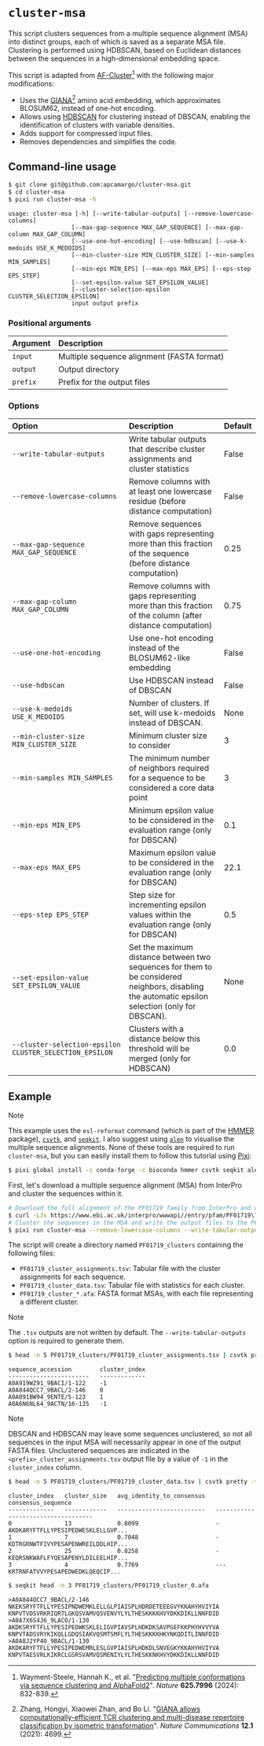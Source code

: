 # `cluster-msa`

This script clusters sequences from a multiple sequence alignment (MSA) into distinct groups, each of which is saved as a separate MSA file. Clustering is performed using HDBSCAN, based on Euclidean distances between the sequences in a high-dimensional embedding space.

This script is adapted from [AF-Cluster](https://github.com/HWaymentSteele/AF_Cluster)[^1] with the following major modifications:
- Uses the [GIANA](https://github.com/s175573/GIANA/blob/master/example_of_CDR3_encoding.ipynb)[^2] amino acid embedding, which approximates BLOSUM62, instead of one-hot encoding.
- Allows using [HDBSCAN](https://hdbscan.readthedocs.io/en/latest/how_hdbscan_works.html) for clustering instead of DBSCAN, enabling the identification of clusters with variable densities.
- Adds support for compressed input files.
- Removes dependencies and simplifies the code.

## Command-line usage

```sh
$ git clone git@github.com:apcamargo/cluster-msa.git
$ cd cluster-msa
$ pixi run cluster-msa -h
```

    usage: cluster-msa [-h] [--write-tabular-outputs] [--remove-lowercase-columns]
                      [--max-gap-sequence MAX_GAP_SEQUENCE] [--max-gap-column MAX_GAP_COLUMN]
                      [--use-one-hot-encoding] [--use-hdbscan] [--use-k-medoids USE_K_MEDOIDS]
                      [--min-cluster-size MIN_CLUSTER_SIZE] [--min-samples MIN_SAMPLES]
                      [--min-eps MIN_EPS] [--max-eps MAX_EPS] [--eps-step EPS_STEP]
                      [--set-epsilon-value SET_EPSILON_VALUE]
                      [--cluster-selection-epsilon CLUSTER_SELECTION_EPSILON]
                      input output prefix

### Positional arguments

| Argument | Description                                |
| :------- | :----------------------------------------- |
| `input`  | Multiple sequence alignment (FASTA format) |
| `output` | Output directory                           |
| `prefix` | Prefix for the output files                |

### Options

| Option                                                  | Description                                                                                                                                      | Default |
| :------------------------------------------------------ | :----------------------------------------------------------------------------------------------------------------------------------------------- | :------ |
| `--write-tabular-outputs`                               | Write tabular outputs that describe cluster assignments and cluster statistics                                                                   | False   |
| `--remove-lowercase-columns`                            | Remove columns with at least one lowercase residue (before distance computation)                                                                 | False   |
| `--max-gap-sequence MAX_GAP_SEQUENCE`                   | Remove sequences with gaps representing more than this fraction of the sequence (before distance computation)                                    | 0.25    |
| `--max-gap-column MAX_GAP_COLUMN`                       | Remove columns with gaps representing more than this fraction of the column (after distance computation)                                         | 0.75    |
| `--use-one-hot-encoding`                                | Use one-hot encoding instead of the BLOSUM62-like embedding                                                                                      | False   |
| `--use-hdbscan`                                         | Use HDBSCAN instead of DBSCAN                                                                                                                    | False   |
| `--use-k-medoids USE_K_MEDOIDS`                         | Number of clusters. If set, will use k-medoids instead of DBSCAN.                                                                                | None    |
| `--min-cluster-size MIN_CLUSTER_SIZE`                   | Minimum cluster size to consider                                                                                                                 | 3       |
| `--min-samples MIN_SAMPLES`                             | The minimum number of neighbors required for a sequence to be considered a core data point                                                       | 3       |
| `--min-eps MIN_EPS`                                     | Minimum epsilon value to be considered in the evaluation range (only for DBSCAN)                                                                 | 0.1     |
| `--max-eps MAX_EPS`                                     | Maximum epsilon value to be considered in the evaluation range (only for DBSCAN)                                                                 | 22.1    |
| `--eps-step EPS_STEP`                                   | Step size for incrementing epsilon values within the evaluation range (only for DBSCAN)                                                          | 0.5     |
| `--set-epsilon-value SET_EPSILON_VALUE`                 | Set the maximum distance between two sequences for them to be considered neighbors, disabling the automatic epsilon selection (only for DBSCAN). | None    |
| `--cluster-selection-epsilon CLUSTER_SELECTION_EPSILON` | Clusters with a distance below this threshold will be merged (only for HDBSCAN)                                                                  | 0.0     |

## Example

> [!NOTE]
> This example uses the `esl-reformat` command (which is part of the [HMMER](http://hmmer.org/) package), [`csvtk`](https://github.com/shenwei356/csvtk), and [`seqkit`](https://github.com/shenwei356/seqkit). I also suggest using [`alen`](https://github.com/jakobnissen/alen) to visualise the multiple sequence alignments. None of these tools are required to run `cluster-msa`, but you can easily install them to follow this tutorial using [Pixi](https://pixi.sh/):
> ```sh
> $ pixi global install -c conda-forge -c bioconda hmmer csvtk seqkit alen
> ```

First, let's download a multiple sequence alignment (MSA) from InterPro and cluster the sequences within it.

```sh
# Download the full alignment of the PF01719 family from InterPro and convert it to the FASTA format
$ curl -LJs https://www.ebi.ac.uk/interpro/wwwapi//entry/pfam/PF01719\?annotation\=alignment:full | gzip -dc | esl-reformat --gapsym="-" afa - > PF01719.afa
# Cluster the sequences in the MSA and write the output files to the PF01719_clusters directory
$ pixi run cluster-msa --remove-lowercase-columns --write-tabular-outputs PF01719.afa PF01719_clusters PF01719
```

The script will create a directory named `PF01719_clusters` containing the following files:
- `PF01719_cluster_assignments.tsv`: Tabular file with the cluster assignments for each sequence.
- `PF01719_cluster_data.tsv`: Tabular file with statistics for each cluster.
- `PF01719_cluster_*.afa`: FASTA format MSAs, with each file representing a different cluster.

> [!NOTE]
> The `.tsv` outputs are not written by default. The `--write-tabular-outputs` option is required to generate them.

```sh
$ head -n 5 PF01719_clusters/PF01719_cluster_assignments.tsv | csvtk pretty -t
```

    sequence_accession        cluster_index
    -----------------------   -------------
    A0A919WZ91_9BACI/1-122    -1
    A0A844QCC7_9BACL/2-146    0
    A0A091BW94_9ENTE/5-123    1
    A0A6N6NL64_9ACTN/16-135   -1

> [!NOTE]
> DBSCAN and HDBSCAN may leave some sequences unclustered, so not all sequences in the input MSA will necessarily appear in one of the output FASTA files. Unclustered sequences are indicated in the `<prefix>_cluster_assignments.tsv` output file by a value of `-1` in the `cluster_index` column.

```sh
$ head -n 5 PF01719_clusters/PF01719_cluster_data.tsv | csvtk pretty -t --max-width 35 --clip
```

    cluster_index   cluster_size   avg_identity_to_consensus   consensus_sequence
    -------------   ------------   -------------------------   -----------------------------------
    0               13             0.8099                      -AKDKARYFTFLLYPESIPEDWESKLELLGVP...
    1               7              0.7048                      -KDTRGRNWTFIVYPESAPENWREILDDLHIP...
    2               25             0.8258                      -KEQRSNKWAFLFYQESAPENYLDILEELHIP...
    3               4              0.7769                      ---KRTRNFATVVYPESAPEDWEDKLQEQCIP...

```sh
$ seqkit head -n 3 PF01719_clusters/PF01719_cluster_0.afa
```

    >A0A844QCC7_9BACL/2-146
    NKEKSRYFTFLLYPESIPNDWEMKLELLGLPIAISPLHDRDETEEEGVYKKAHYHVIYIA
    KNPVTVDSVRKRIQRTLGKQSVAMVQSVENVYLYLTHESKKKKHVYDKKDIKLLNNFDID
    >A0A7X6S4J6_9LACO/1-130
    AKDKSRYFTFLLYPESIPEDWKSKLELIGVPIAVSPLHDKDKSAVPGEFKKPHYHVVYVA
    KNPVTADSVRYKIKQLLGDQSIAKVQSMTSMFLYLTHESKKKKHKYNKQDITLINNFDID
    >A0A8J2YP40_9BACL/1-130
    AKDKARYFTFLLYPESIPEDWEMRLESLGVPIAISPLHDKDLSNVEGKYKKAHYHVIYVA
    KNPVTAESVRLKIKRCLGSRSVAMVQSMENIYLYLTHESKKNKHVYDKKDIKLLNNFDID

[^1]: Wayment-Steele, Hannah K., et al. "[Predicting multiple conformations via sequence clustering and AlphaFold2](https://doi.org/10.1038/s41586-023-06832-9)". *Nature* **625.7996** (2024): 832-839.
[^2]: Zhang, Hongyi, Xiaowei Zhan, and Bo Li. "[GIANA allows computationally-efficient TCR clustering and multi-disease repertoire classification by isometric transformation](https://doi.org/10.1038/s41467-021-25006-7)". *Nature Communications* **12.1** (2021): 4699.
